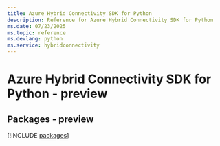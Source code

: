 ```yaml
---
title: Azure Hybrid Connectivity SDK for Python
description: Reference for Azure Hybrid Connectivity SDK for Python
ms.date: 07/23/2025
ms.topic: reference
ms.devlang: python
ms.service: hybridconnectivity
---
```

# Azure Hybrid Connectivity SDK for Python - preview
## Packages - preview
[!INCLUDE [packages](hybrid-connectivity-index.md)]